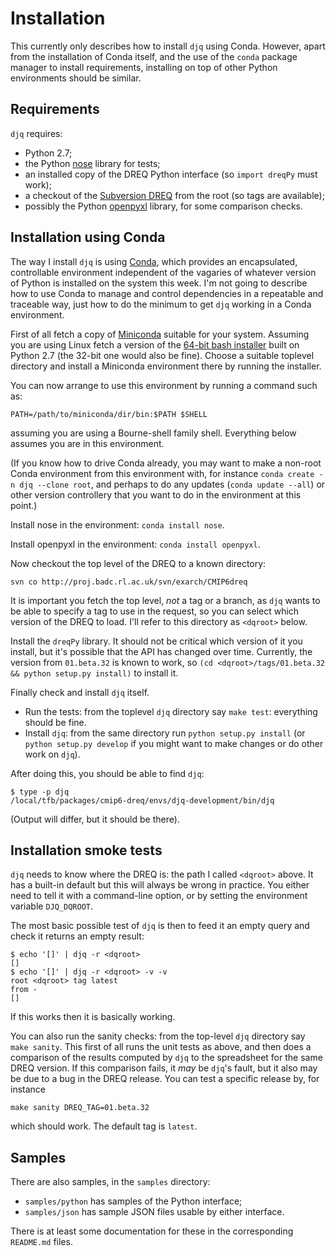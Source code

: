 # Installation
This currently only describes how to install `djq` using Conda.
However, apart from the installation of Conda itself, and the use of
the `conda` package manager to install requirements, installing on top
of other Python environments should be similar.

## Requirements
`djq` requires:

* Python 2.7;
* the Python [nose](https://pypi.python.org/pypi/nose) library for
  tests;
* an installed copy of the DREQ Python interface (so `import dreqPy`
  must work);
* a checkout of the [Subversion
  DREQ](http://proj.badc.rl.ac.uk/svn/exarch/CMIP6dreq/) from the root
  (so tags are available);
* possibly the Python
  [openpyxl](https://pypi.python.org/pypi/openpyxl) library, for some
  comparison checks.

## Installation using Conda
The way I install `djq` is using [Conda](http://conda.pydata.org/),
which provides an encapsulated, controllable environment independent
of the vagaries of whatever version of Python is installed on the
system this week.  I'm not going to describe how to use Conda to
manage and control dependencies in a repeatable and traceable way,
just how to do the minimum to get `djq` working in a Conda
environment.

First of all fetch a copy of
[Miniconda](http://conda.pydata.org/miniconda.html) suitable for your
system.  Assuming you are using Linux fetch a version of the [64-bit
bash
installer](https://repo.continuum.io/miniconda/Miniconda2-latest-Linux-x86_64.sh)
built on Python 2.7 (the 32-bit one would also be fine).  Choose a
suitable toplevel directory and install a Miniconda environment there
by running the installer.

You can now arrange to use this environment by running a command such
as:

```
PATH=/path/to/miniconda/dir/bin:$PATH $SHELL
```

assuming you are using a Bourne-shell family shell.  Everything below
assumes you are in this environment.

(If you know how to drive Conda already, you may want to make a
non-root Conda environment from this environment with, for instance
`conda create -n djq --clone root`, and perhaps to do any updates
(`conda update --all`) or other version controllery that you want to
do in the environment at this point.)

Install nose in the environment: `conda install nose`.

Install openpyxl in the environment: `conda install openpyxl`.

Now checkout the top level of the DREQ to a known directory:

```
svn co http://proj.badc.rl.ac.uk/svn/exarch/CMIP6dreq
```

It is important you fetch the top level, *not* a tag or a branch, as
`djq` wants to be able to specify a tag to use in the request, so you
can select which version of the DREQ to load.  I'll refer to this
directory as `<dqroot>` below.

Install the `dreqPy` library.  It should not be critical which version
of it you install, but it's possible that the API has changed over
time.  Currently, the version from `01.beta.32` is known to work, so
`(cd <dqroot>/tags/01.beta.32 && python setup.py install)` to install
it.

Finally check and install `djq` itself.

* Run the tests: from the toplevel `djq` directory say `make test`:
  everything should be fine.
* Install `djq`: from the same directory run `python setup.py install`
  (or `python setup.py develop` if you might want to make changes or
  do other work on `djq`).

After doing this, you should be able to find `djq`:

```
$ type -p djq
/local/tfb/packages/cmip6-dreq/envs/djq-development/bin/djq
```

(Output will differ, but it should be there).

## Installation smoke tests
`djq` needs to know where the DREQ is: the path I called `<dqroot>`
above.  It has a built-in default but this will always be wrong in
practice.  You either need to tell it with a command-line option, or
by setting the environment variable `DJQ_DQROOT`.

The most basic possible test of `djq` is then to feed it an empty
query and check it returns an empty result:

```
$ echo '[]' | djq -r <dqroot>
[]
$ echo '[]' | djq -r <dqroot> -v -v
root <dqroot> tag latest
from -
[]
```

If this works then it is basically working.

You can also run the sanity checks: from the top-level `djq` directory
say `make sanity`.  This first of all runs the unit tests as above,
and then does a comparison of the results computed by `djq` to the
spreadsheet for the same DREQ version.  If this comparison fails, it
*may* be `djq`'s fault, but it also may be due to a bug in the DREQ
release.  You can test a specific release by, for instance

```
make sanity DREQ_TAG=01.beta.32
```

which should work.  The default tag is `latest`.

## Samples
There are also samples, in the `samples` directory:

* `samples/python` has samples of the Python interface;
* `samples/json` has sample JSON files usable by either interface.

There is at least some documentation for these in the corresponding
`README.md` files.